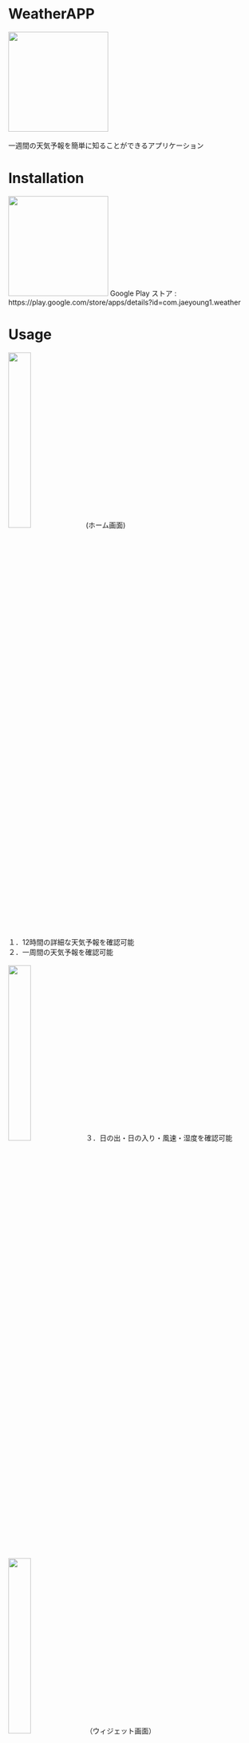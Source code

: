# WeatherAPP
<img src="https://user-images.githubusercontent.com/100995721/211795727-30717ccf-0450-47a2-94c5-c0f370b2788b.png"  width="200" height="200"><br/><br/> 
一週間の天気予報を簡単に知ることができるアプリケーション

# Installation
<img src="https://user-images.githubusercontent.com/100995721/211795450-e4900000-2fa3-43a7-820f-b42b30d98110.png"  width="200" height="200">
Google Play ストア : https://play.google.com/store/apps/details?id=com.jaeyoung1.weather

# Usage

<img src="https://user-images.githubusercontent.com/100995721/211796340-0e573f85-a5d1-4da3-805e-e8b3e4c50b1a.jpg"  width="30%" height="30%">
(ホーム画面)<br/> 
１．12時間の詳細な天気予報を確認可能<br/> 
２．一周間の天気予報を確認可能<br/> <br/> 
<img src="https://user-images.githubusercontent.com/100995721/211796321-eb42335c-f0c0-4b63-a9d5-802b52821547.jpg"  width="30%" height="30%">
３．日の出・日の入り・風速・湿度を確認可能<br/> <br/> 
<img src="https://user-images.githubusercontent.com/100995721/211796346-fe25ab15-11d9-45a7-a0fc-60c5cb20be54.jpg"  width="30%" height="30%">
（ウィジェット画面）<br/>
４．簡単な天気予報を確認可能<br/>
５．ウィジェットをタッチ、WeatherAPPのホーム画面に移動　<br/>
※ウィジェットはWeatherAPPが終了した、数分後にアップデートされる。（改善必要）<br/><br/>

# Library
Retrofit<br/> <br/> 
Coroutines<br/> <br/> 
TedPermission<br/> <br/> 
Picasso<br/> <br/> 
Realm Database <br/>  <br/>
Lottie<br/> <br/>  <br/>
API : OpenWeatherMap [https://openweathermap.org/]
